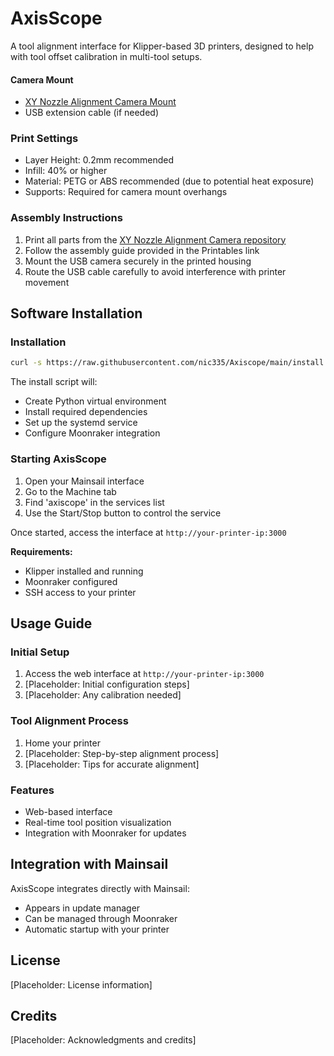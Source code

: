 # AxisScope

A tool alignment interface for Klipper-based 3D printers, designed to help with tool offset calibration in multi-tool setups.


#### Camera Mount

- [XY Nozzle Alignment Camera Mount](https://www.printables.com/model/1099576-xy-nozzle-alignment-camera)
- USB extension cable (if needed)

### Print Settings
- Layer Height: 0.2mm recommended
- Infill: 40% or higher
- Material: PETG or ABS recommended (due to potential heat exposure)
- Supports: Required for camera mount overhangs

### Assembly Instructions

1. Print all parts from the [XY Nozzle Alignment Camera repository](https://www.printables.com/model/1099576-xy-nozzle-alignment-camera)
2. Follow the assembly guide provided in the Printables link
3. Mount the USB camera securely in the printed housing
4. Route the USB cable carefully to avoid interference with printer movement

## Software Installation

### Installation

```bash
curl -s https://raw.githubusercontent.com/nic335/Axiscope/main/install.sh | bash
```

The install script will:

- Create Python virtual environment
- Install required dependencies
- Set up the systemd service
- Configure Moonraker integration

### Starting AxisScope

1. Open your Mainsail interface
2. Go to the Machine tab
3. Find 'axiscope' in the services list
4. Use the Start/Stop button to control the service

Once started, access the interface at `http://your-printer-ip:3000`

**Requirements:**

- Klipper installed and running
- Moonraker configured
- SSH access to your printer

## Usage Guide

### Initial Setup

1. Access the web interface at `http://your-printer-ip:3000`
2. [Placeholder: Initial configuration steps]
3. [Placeholder: Any calibration needed]

### Tool Alignment Process

1. Home your printer
2. [Placeholder: Step-by-step alignment process]
3. [Placeholder: Tips for accurate alignment]

### Features

- Web-based interface
- Real-time tool position visualization
- Integration with Moonraker for updates

## Integration with Mainsail

AxisScope integrates directly with Mainsail:

- Appears in update manager
- Can be managed through Moonraker
- Automatic startup with your printer

## License

[Placeholder: License information]

## Credits

[Placeholder: Acknowledgments and credits]
